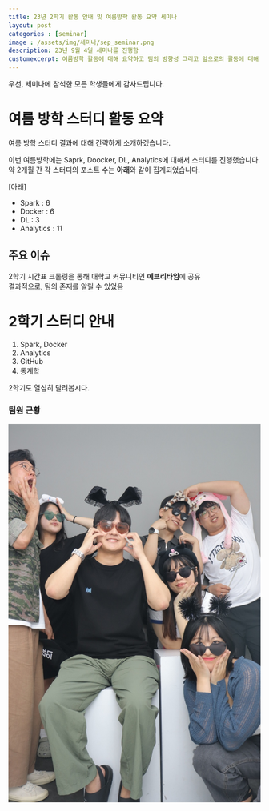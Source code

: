 ```yaml
---
title: 23년 2학기 활동 안내 및 여름방학 활동 요약 세미나
layout: post   
categories : [seminar]
image : /assets/img/세미나/sep_seminar.png
description: 23년 9월 4일 세미나를 진행함
customexcerpt: 여름방학 활동에 대해 요약하고 팀의 방향성 그리고 앞으로의 활동에 대해 소개함.
---
```



우선, 세미나에 참석한 모든 학생들에게 감사드립니다.
# 여름 방학 스터디 활동 요약

여름 방학 스터디 결과에 대해 간략하게 소개하겠습니다.

이번 여름방학에는 Saprk, Doocker, DL, Analytics에 대해서 스터디를 진행했습니다.
약 2개월 간 각 스터디의 포스트 수는 **아래**와 같이 집계되었습니다.

[아래]
- Spark : 6
- Docker : 6
- DL : 3
- Analytics : 11

## 주요 이슈

2학기 시간표 크롤링을 통해 대학교 커뮤니티인 **에브리타임**에 공유  
결과적으로, 팀의 존재를 알릴 수 있었음

# 2학기 스터디 안내

1. Spark, Docker
2. Analytics
3. GitHub
4. 통계학

2학기도 열심히 달려봅시다.

### 팀원 근황

![1](/assets/img/세미나/23-09-04-뒤풀이.jpg)
